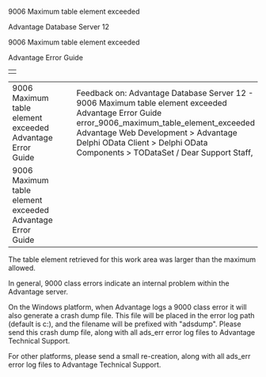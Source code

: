9006 Maximum table element exceeded




Advantage Database Server 12  

9006 Maximum table element exceeded

Advantage Error Guide

|  |
| --- |
|  |

|  |  |  |  |  |
| --- | --- | --- | --- | --- |
| 9006 Maximum table element exceeded  Advantage Error Guide |  |  | Feedback on: Advantage Database Server 12 - 9006 Maximum table element exceeded Advantage Error Guide error\_9006\_maximum\_table\_element\_exceeded Advantage Web Development > Advantage Delphi OData Client > Delphi OData Components > TODataSet / Dear Support Staff, |  |
| 9006 Maximum table element exceeded  Advantage Error Guide |  |  |  |  |

The table element retrieved for this work area was larger than the maximum allowed.

In general, 9000 class errors indicate an internal problem within the Advantage server.

On the Windows platform, when Advantage logs a 9000 class error it will also generate a crash dump file. This file will be placed in the error log path (default is c:\), and the filename will be prefixed with "adsdump". Please send this crash dump file, along with all ads\_err error log files to Advantage Technical Support.

For other platforms, please send a small re-creation, along with all ads\_err error log files to Advantage Technical Support.